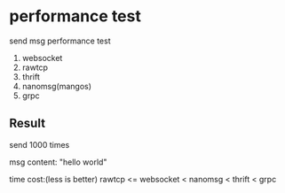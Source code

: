 # performance test
send msg performance test

1. websocket
2. rawtcp
3. thrift
4. nanomsg(mangos)
5. grpc

## Result
send 1000 times

msg content: "hello world"

time cost:(less is better)
rawtcp <= websocket < nanomsg < thrift < grpc
